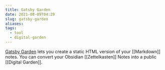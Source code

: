 ```yaml
---
title: Gatsby Garden
date: 2021-08-09T04:29
slug: gatsby-garden
aliases:
tags:
  - tool
  - digital-garden
---
```


[Gatsby Garden](https://github.com/binnyva/gatsby-garden/) lets you create a static HTML version of your [[Markdown]] notes. You can convert your Obsidian [[Zettelkasten]] Notes into a public [[Digital Garden]].

